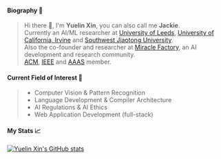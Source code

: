 #### Biography 🚀
> Hi there 👋, I'm **Yuelin Xin**, you can also call me **Jackie**.    
> Currently an AI/ML researcher at [University of Leeds](https://leeds.ac.uk/), [University of California, Irvine](https://uci.edu) and [Southwest Jiaotong University](https://swjtu.edu.cn).  
> Also the co-founder and researcher at [Miracle Factory](https://miraclefactory.ai/), an AI development and research community.   
> [ACM](https://www.acm.org/), [IEEE](https://www.ieee.org/) and [AAAS](https://www.aaas.org/) member.
   
#### Current Field of Interest 📓
> * Computer Vision & Pattern Recognition  
> * Language Development & Compiler Architecture  
> * AI Regulations & AI Ethics
> * Web Application Development (full-stack)   

#### My Stats 📈
[![Yuelin Xin's GitHub stats](https://github-readme-stats.vercel.app/api?username=YuelinXin&show_icons=true&count_private=true)](https://github.com/YuelinXin/github-readme-stats)
